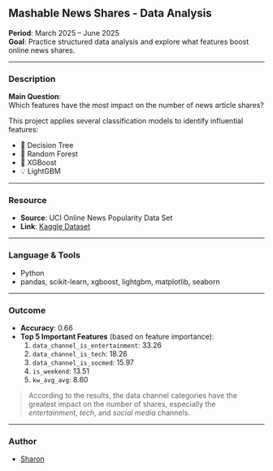 ##  Mashable News Shares - Data Analysis
**Period**: March 2025 – June 2025  
**Goal**: Practice structured data analysis and explore what features boost online news shares.

---

### Description
**Main Question**:  
Which features have the most impact on the number of news article shares?

This project applies several classification models to identify influential features:

- 🌳 Decision Tree  
- 🌲 Random Forest  
- 🚀 XGBoost  
- 💡 LightGBM

---

### Resource
- **Source**: UCI Online News Popularity Data Set  
- **Link**: [Kaggle Dataset](https://www.kaggle.com/datasets/thehapyone/uci-online-news-popularity-data-set/data?select=OnlineNewsPopularity.csv)

---

### Language & Tools
* Python
* pandas, scikit-learn, xgboost, lightgbm, matplotlib, seaborn

---

### Outcome
* **Accuracy**: 0.66  
* **Top 5 Important Features** (based on feature importance):
  1. `data_channel_is_entertainment`: 33.26  
  2. `data_channel_is_tech`: 18.26  
  3. `data_channel_is_socmed`: 15.97  
  4. `is_weekend`: 13.51  
  5. `kw_avg_avg`: 8.60  

> According to the results, the data channel categories have the greatest impact on the number of shares, especially the *entertainment*, *tech*, and *social media* channels.

---

### Author

- [Sharon](https://github.com/hchh6453)
